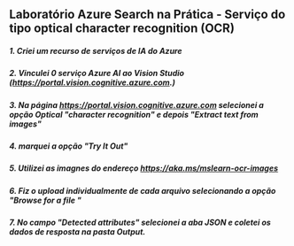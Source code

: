 ## Laboratório Azure Search na Prática - Serviço do tipo optical character recognition (OCR)

##### 1. Criei um recurso de serviços de IA do Azure

##### 2. Vinculei 0 serviço Azure AI ao Vision Studio (https://portal.vision.cognitive.azure.com.)

##### 3. Na página https://portal.vision.cognitive.azure.com selecionei a opção Optical "character recognition" e depois "Extract text from images"

##### 4. marquei a opção "Try It Out"

##### 5. Utilizei as imagnes do endereço https://aka.ms/mslearn-ocr-images 

##### 6. Fiz o upload individualmente de cada arquivo selecionando a opção "Browse for a file "

##### 7. No campo "Detected attributes" selecionei a aba JSON e coletei os dados de resposta na pasta Output.
